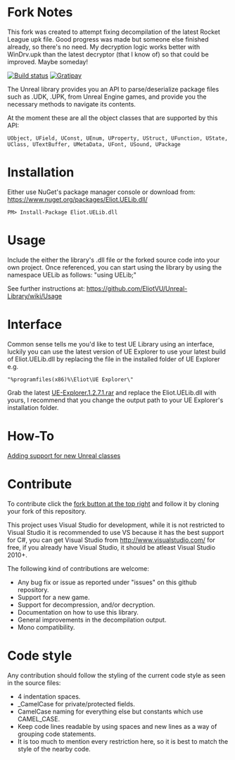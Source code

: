 Fork Notes
============

This fork was created to attempt fixing decompilation of the latest Rocket League upk file. Good progress was made but someone else finished already, so there's no need. My decryption logic works better with WinDrv.upk than the latest decryptor (that I know of) so that could be improved. Maybe someday!

[![Build status](https://ci.appveyor.com/api/projects/status/451gy3lrr06wfxcw?svg=true)](https://ci.appveyor.com/project/EliotVU/unreal-library) 
[![Gratipay](https://img.shields.io/gratipay/EliotVU.svg)](https://www.gratipay.com/eliotvu/)

The Unreal library provides you an API to parse/deserialize package files such as .UDK, .UPK, from Unreal Engine games, and provide you the necessary methods to navigate its contents.

At the moment these are all the object classes that are supported by this API:

    UObject, UField, UConst, UEnum, UProperty, UStruct, UFunction, UState,
    UClass, UTextBuffer, UMetaData, UFont, USound, UPackage


Installation
==============

Either use NuGet's package manager console or download from: https://www.nuget.org/packages/Eliot.UELib.dll/

    PM> Install-Package Eliot.UELib.dll

Usage
==============

Include the either the library's .dll file or the forked source code into your own project.
Once referenced, you can start using the library by using the namespace UELib as follows: "using UELib;"

See further instructions at: https://github.com/EliotVU/Unreal-Library/wiki/Usage

Interface
==============

Common sense tells me you'd like to test UE Library using an interface, luckily you can use the latest version of UE Explorer to use your latest build of Eliot.UELib.dll by replacing the file in the installed folder of UE Explorer e.g.

    "%programfiles(x86)%\Eliot\UE Explorer\"
  
Grab the latest [UE-Explorer.1.2.7.1.rar](http://eliotvu.com/updates/UE-Explorer.1.2.7.1.rar) and replace the Eliot.UELib.dll with yours, I recommend that you change the output path to your UE Explorer's installation folder.

How-To
==============
[Adding support for new Unreal classes](https://github.com/EliotVU/Unreal-Library/wiki/Adding-support-for-new-Unreal-classes) 

Contribute
==============

To contribute click the [fork button at the top right](https://help.github.com/articles/fork-a-repo/) and follow it by cloning your fork of this repository.

This project uses Visual Studio for development, while it is not restricted to Visual Studio it is recommended to use VS because it has the best support for C#, you can get Visual Studio from http://www.visualstudio.com/ for free, if you already have Visual Studio, it should be atleast Visual Studio 2010+.

The following kind of contributions are welcome:
* Any bug fix or issue as reported under "issues" on this github repository.
* Support for a new game.
* Support for decompression, and/or decryption.
* Documentation on how to use this library.
* General improvements in the decompilation output. 
* Mono compatibility.

Code style
==============

Any contribution should follow the styling of the current code style as seen in the source files:
* 4 indentation spaces.
* _CamelCase for private/protected fields.
* CamelCase naming for everything else but constants which use CAMEL_CASE.
* Keep code lines readable by using spaces and new lines as a way of grouping code statements.
* It is too much to mention every restriction here, so it is best to match the style of the nearby code.
